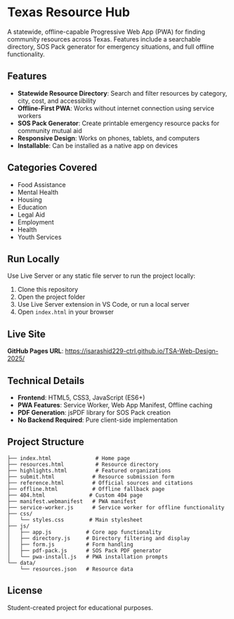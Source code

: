 # Texas Resource Hub

A statewide, offline-capable Progressive Web App (PWA) for finding community resources across Texas. Features include a searchable directory, SOS Pack generator for emergency situations, and full offline functionality.

## Features

- **Statewide Resource Directory**: Search and filter resources by category, city, cost, and accessibility
- **Offline-First PWA**: Works without internet connection using service workers
- **SOS Pack Generator**: Create printable emergency resource packs for community mutual aid
- **Responsive Design**: Works on phones, tablets, and computers
- **Installable**: Can be installed as a native app on devices

## Categories Covered

- Food Assistance
- Mental Health
- Housing
- Education
- Legal Aid
- Employment
- Health
- Youth Services

## Run Locally

Use Live Server or any static file server to run the project locally:

1. Clone this repository
2. Open the project folder
3. Use Live Server extension in VS Code, or run a local server
4. Open `index.html` in your browser

## Live Site

**GitHub Pages URL**: https://isarashid229-ctrl.github.io/TSA-Web-Design-2025/

## Technical Details

- **Frontend**: HTML5, CSS3, JavaScript (ES6+)
- **PWA Features**: Service Worker, Web App Manifest, Offline caching
- **PDF Generation**: jsPDF library for SOS Pack creation
- **No Backend Required**: Pure client-side implementation

## Project Structure

```
├── index.html              # Home page
├── resources.html          # Resource directory
├── highlights.html         # Featured organizations
├── submit.html            # Resource submission form
├── reference.html         # Official sources and citations
├── offline.html           # Offline fallback page
├── 404.html              # Custom 404 page
├── manifest.webmanifest   # PWA manifest
├── service-worker.js      # Service worker for offline functionality
├── css/
│   └── styles.css        # Main stylesheet
├── js/
│   ├── app.js           # Core app functionality
│   ├── directory.js     # Directory filtering and display
│   ├── form.js          # Form handling
│   ├── pdf-pack.js      # SOS Pack PDF generator
│   └── pwa-install.js   # PWA installation prompts
└── data/
    └── resources.json   # Resource data
```

## License

Student-created project for educational purposes.
